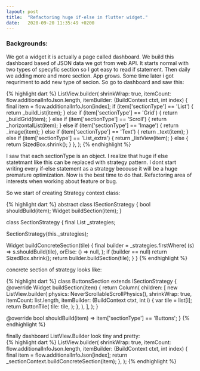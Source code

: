 ```yaml
---
layout: post
title:  "Refactoring huge if-else in flutter widget."
date:   2020-09-20 11:35:49 +0200
---
```

### Backgrounds:
We got a widget it is actually a page called dashboard. We build this dashboard based of JSON data we got from web API. 
It starts normal with two types of specyfic section so I got easy to read if statement. Then daily we adding more and more section. App grows.
Some time later i got requriment to add new type of secion. So go to dashboard and saw this:

{% highlight dart %}
ListView.builder(
  shrinkWrap: true,
  itemCount: flow.additionalInfoJson.length,
  itemBuilder: (BuildContext ctxt, int index) {
    final item = flow.additionalInfoJson[index];
    if (item['sectionType'] == 'List') {
      return _buildList(item);
    } else if (item['sectionType'] == 'Grid') {
      return _buildGrid(item);
    } else if (item['sectionType'] == 'Scroll') {
      return _horizontalList(item);
    } else if (item['sectionType'] == 'Image') {
      return _image(item);
    } else if (item['sectionType'] == 'Text') {
      return _text(item);
    } else if (item['sectionType'] == 'List_extra') {
      return _listView(item);
    } else {
      return SizedBox.shrink();
    }
  },
);
{% endhighlight %}

I saw that each sectionType is an object. I realize that huge if else statetmant like this can be replaced with strategy pattern.
I dont start writing every if-else statement as a strategy becouse it will be a huge premature optimization. 
Now is the best time to do that. Refactoring area of interests when working about feature or bug.

So we start of creating Strategy context class: 

{% highlight dart %}
abstract class ISectionStrategy {
  bool shouldBuild(item);
  Widget buildSection(item);
}

class SectionStrategy {
  final List<ISectionStrategy> _strategies;

  SectionStrategy(this._strategies);

  Widget buildConcreteSection(tile) {
    final builder = _strategies.firstWhere(
      (s) => s.shouldBuild(tile),
      orElse: () => null,
    );
    if (builder == null) return SizedBox.shrink();
    return builder.buildSection(tile);
  }
}
{% endhighlight %}

concrete section of strategy looks like: 

{% highlight dart %}
class ButtonsSection extends ISectionStrategy {
  @override
  Widget buildSection(item) {
    return Column(
      children: <Widget>[
        new ListView.builder(
          physics: NeverScrollableScrollPhysics(),
          shrinkWrap: true,
          itemCount: list.length,
          itemBuilder: (BuildContext ctxt, int i) {
            var tile = list[i];
            return ButtonTile(
              tile: tile,
            );
          },
        ),
      ],
    );
  }

  @override
  bool shouldBuild(item) => item['sectionType'] == 'Buttons';
}
{% endhighlight %}

finally dashboard ListView.Builder look tiny and pretty:  
{% highlight dart %}
ListView.builder(
  shrinkWrap: true,
  itemCount: flow.additionalInfoJson.length,
  itemBuilder: (BuildContext ctxt, int index) {
    final item = flow.additionalInfoJson[index];
    return _sectionContext.buildConcreteSection(item);
  },
);
{% endhighlight %}